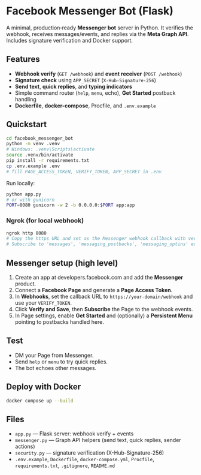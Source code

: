 # Facebook Messenger Bot (Flask)

A minimal, production‑ready **Messenger bot** server in Python. It verifies the webhook, receives messages/events, and replies via the **Meta Graph API**. Includes signature verification and Docker support.

## Features
- **Webhook verify** (`GET /webhook`) and **event receiver** (`POST /webhook`)
- **Signature check** using `APP_SECRET` (`X-Hub-Signature-256`)
- **Send text**, **quick replies**, and **typing indicators**
- Simple command router (`help`, `menu`, echo), **Get Started** postback handling
- **Dockerfile**, **docker-compose**, Procfile, and `.env.example`

## Quickstart
```bash
cd facebook_messenger_bot
python -m venv .venv
# Windows: .venv\Scripts\activate
source .venv/bin/activate
pip install -r requirements.txt
cp .env.example .env
# fill PAGE_ACCESS_TOKEN, VERIFY_TOKEN, APP_SECRET in .env
```

Run locally:
```bash
python app.py
# or with gunicorn
PORT=8080 gunicorn -w 2 -b 0.0.0.0:$PORT app:app
```

### Ngrok (for local webhook)
```bash
ngrok http 8080
# Copy the https URL and set as the Messenger webhook callback with verify token = VERIFY_TOKEN
# Subscribe to 'messages', 'messaging_postbacks', 'messaging_optins' events.
```

## Messenger setup (high level)
1. Create an app at developers.facebook.com and add the **Messenger** product.
2. Connect a **Facebook Page** and generate a **Page Access Token**.
3. In **Webhooks**, set the callback URL to `https://your-domain/webhook` and use your `VERIFY_TOKEN`.
4. Click **Verify and Save**, then **Subscribe** the Page to the webhook events.
5. In Page settings, enable **Get Started** and (optionally) a **Persistent Menu** pointing to postbacks handled here.

## Test
- DM your Page from Messenger.
- Send `help` or `menu` to try quick replies.
- The bot echoes other messages.

## Deploy with Docker
```bash
docker compose up --build
```

## Files
- `app.py` — Flask server: webhook verify + events
- `messenger.py` — Graph API helpers (send text, quick replies, sender actions)
- `security.py` — signature verification (X-Hub-Signature-256)
- `.env.example`, `Dockerfile`, `docker-compose.yml`, `Procfile`, `requirements.txt`, `.gitignore`, `README.md`